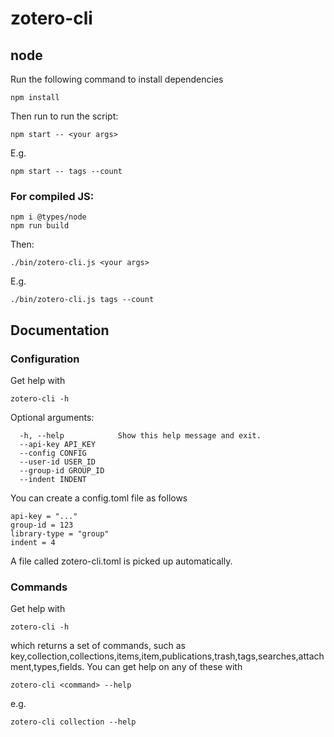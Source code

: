 # zotero-cli
## node

Run the following command to install dependencies 
```
npm install
```
Then run to run the script: 
```
npm start -- <your args>
```
E.g. 
```
npm start -- tags --count
```

### For compiled JS:

```
npm i @types/node
npm run build
```
Then:
```
./bin/zotero-cli.js <your args>
```
E.g. 
```
./bin/zotero-cli.js tags --count
```

## Documentation

### Configuration

Get help with 
```
zotero-cli -h
```
Optional arguments:
```
  -h, --help            Show this help message and exit.
  --api-key API_KEY
  --config CONFIG
  --user-id USER_ID
  --group-id GROUP_ID
  --indent INDENT
```
You can create a config.toml file as follows
```
api-key = "..."
group-id = 123
library-type = "group"
indent = 4
```
A file called zotero-cli.toml is picked up automatically.

### Commands
Get help with 
```
zotero-cli -h
```
which returns a set of commands, such as key,collection,collections,items,item,publications,trash,tags,searches,attachment,types,fields. You can get help on any of these with 
```
zotero-cli <command> --help
```
e.g.
```
zotero-cli collection --help
```

